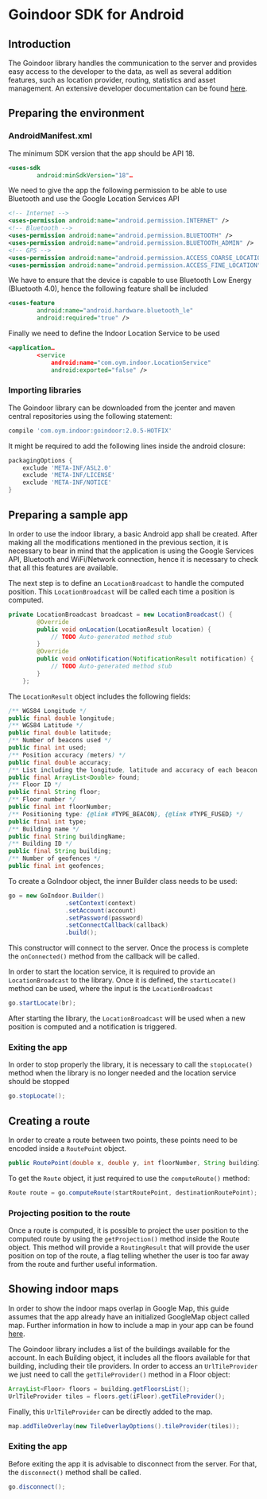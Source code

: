 # Goindoor SDK for Android

## Introduction

The Goindoor library handles the communication to the server and provides easy access to the developer to the data, as well as several addition features, such as location provider, routing, statistics and asset management.
An extensive developer documentation can be found [here](http://indoor-onyourmap.github.io/Android-SDK/).


## Preparing the environment
### AndroidManifest.xml
The minimum SDK version that the app should be API 18.

```xml
<uses-sdk
        android:minSdkVersion="18"…
```

We need to give the app the following permission to be able to use Bluetooth and use the Google Location Services API

```xml
<!-- Internet -->
<uses-permission android:name="android.permission.INTERNET" />
<!-- Bluetooth -->
<uses-permission android:name="android.permission.BLUETOOTH" />
<uses-permission android:name="android.permission.BLUETOOTH_ADMIN" />
<!-- GPS -->
<uses-permission android:name="android.permission.ACCESS_COARSE_LOCATION"/>
<uses-permission android:name="android.permission.ACCESS_FINE_LOCATION" />
```

We have to ensure that the device is capable to use Bluetooth Low Energy (Bluetooth 4.0), hence the following feature shall be included

```xml
<uses-feature
        android:name="android.hardware.bluetooth_le"
        android:required="true" />
```

Finally we need to define the Indoor Location Service to be used

```xml
<application…
        <service
            android:name="com.oym.indoor.LocationService"
            android:exported="false" />
```

### Importing libraries
The Goindoor library can be downloaded from the jcenter and maven central repositories using the following statement:

```groovy
compile 'com.oym.indoor:goindoor:2.0.5-HOTFIX'
```

It might be required to add the following lines inside the android closure:

```groovy
packagingOptions {
    exclude 'META-INF/ASL2.0'
    exclude 'META-INF/LICENSE'
    exclude 'META-INF/NOTICE'
}
```


## Preparing a sample app
In order to use the indoor library, a basic Android app shall be created. After making all the modifications mentioned in the previous section, it is necessary to bear in mind that the application is using the Google Services API, Bluetooth and WiFi/Network connection, hence it is necessary to check that all this features are available.

The next step is to define an `LocationBroadcast` to handle the computed position. This `LocationBroadcast` will be called each time a position is computed.

```java
private LocationBroadcast broadcast = new LocationBroadcast() {
		@Override
		public void onLocation(LocationResult location) {
			// TODO Auto-generated method stub
		}
		@Override
		public void onNotification(NotificationResult notification) {
			// TODO Auto-generated method stub
		}
	};
```

The `LocationResult` object includes the following fields:

```java
/** WGS84 Longitude */
public final double longitude;
/** WGS84 Latitude */
public final double latitude;
/** Number of beacons used */
public final int used;
/** Position accuracy (meters) */
public final double accuracy;
/** List including the longitude, latitude and accuracy of each beacon in sight */
public final ArrayList<Double> found;
/** Floor ID */
public final String floor;
/** Floor number */
public final int floorNumber;
/** Positioning type: {@link #TYPE_BEACON}, {@link #TYPE_FUSED} */
public final int type;
/** Building name */
public final String buildingName;
/** Building ID */
public final String building;
/** Number of geofences */
public final int geofences;
```

To create a GoIndoor object, the inner Builder class needs to be used:

```java
go = new GoIndoor.Builder()
                .setContext(context)
                .setAccount(account)
                .setPassword(password)
                .setConnectCallback(callback)
                .build();
```

This constructor will connect to the server. Once the process is complete the `onConnected()` method from the callback will be called.

In order to start the location service, it is required to provide an `LocationBroadcast` to the library. Once it is defined, the `startLocate()` method can be used, where the input is the `LocationBroadcast`

```java
go.startLocate(br);
```

After starting the library, the `LocationBroadcast` will be used when a new position is computed and a notification is triggered.

### Exiting the app
In order to stop properly the library, it is necessary to call the `stopLocate()` method when the library is no longer needed and the location service should be stopped

```java
go.stopLocate();
```

## Creating a route
In order to create a route between two points, these points need to be encoded inside a `RoutePoint` object.

```java
public RoutePoint(double x, double y, int floorNumber, String buildingId)
```

To get the `Route` object, it just required to use the `computeRoute()` method:

```java
Route route = go.computeRoute(startRoutePoint, destinationRoutePoint);
```

### Projecting position to the route
Once a route is computed, it is possible to project the user position to the computed route by using the `getProjection()` method inside the Route object. This method will provide a `RoutingResult` that will provide the user position on top of the route, a flag telling whether the user is too far away from the route and further useful information.


## Showing indoor maps
In order to show the indoor maps overlap in Google Map, this guide assumes that the app already have an initialized GoogleMap object called map. Further information in how to include a map in your app can be found [here](https://developers.google.com/maps/documentation/android/).

The Goindoor library includes a list of the buildings available for the account. In each Building object, it includes all the floors available for that building, including their tile providers. In order to access an `UrlTileProvider` we just need to call the `getTileProvider()` method in a Floor object:

```java
ArrayList<Floor> floors = building.getFloorsList();
UrlTileProvider tiles = floors.get(iFloor).getTileProvider();
```

Finally, this `UrlTileProvider` can be directly added to the map.

```java
map.addTileOverlay(new TileOverlayOptions().tileProvider(tiles));
```


### Exiting the app
Before exiting the app it is advisable to disconnect from the server. For that, the `disconnect()` method shall be called.

```java
go.disconnect();
```
